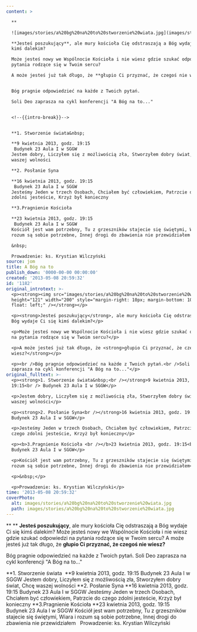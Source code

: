 ```yaml
---
content: >

  **

  ![images/stories/a%20bg%20na%20to%20stworzenie%20wiata.jpg](images/stories/a%20bg%20na%20to%20stworzenie%20wiata.jpg)**

  **Jesteś poszukujący**, ale mury kościoła Cię odstraszają a Bóg wydaje Ci się
  kimś dalekim?

  Może jesteś nowy we Wspólnocie Kościoła i nie wiesz gdzie szukać odpowiedzi na
  pytania rodzące się w Twoim sercu?

  A może jesteś już tak długo, że **głupio Ci przyznać, że czegoś nie wiesz?**


  Bóg pragnie odpowiedzieć na każde z Twoich pytań.

  Soli Deo zaprasza na cykl konferencji "A Bóg na to..."


  <!--{{intro-break}}-->


  **1. Stworzenie świata&nbsp;

  **9 kwietnia 2013, godz. 19:15
   Budynek 23 Aula I w SGGW
  Jestem dobry, Liczyłem się z możliwością zła, Stworzyłem dobry świat, Chcę
  waszej wolności

  **2. Posłanie Syna

  **16 kwietnia 2013, godz. 19:15
   Budynek 23 Aula I w SGGW
  Jesteśmy Jeden w trzech Osobach, Chciałem być człowiekiem, Patrzcie do czego
  zdolni jesteście, Krzyż był konieczny

  **3.Pragnienie Kościoła 

  **23 kwietnia 2013, godz. 19:15
   Budynek 23 Aula I w SGGW
  Kościół jest wam potrzebny, Tu z grzeszników stajecie się świętymi, Wiara i
  rozum są sobie potrzebne, Innej drogi do zbawienia nie przewidziałem

  &nbsp;

  Prowadzenie: ks. Krystian Wilczyński
source: jom
title: A Bóg na to
publish_down: '0000-00-00 00:00:00'
created: '2013-05-08 20:59:32'
id: '1182'
original_introtext: >-
  <p><strong><img src="images/stories/a%20bg%20na%20to%20stworzenie%20wiata.jpg"
  height="121" width="200" style="margin-right: 10px; margin-bottom: 10px;
  float: left;" /></strong></p>

  <p><strong>Jesteś poszukujący</strong>, ale mury kościoła Cię odstraszają a
  Bóg wydaje Ci się kimś dalekim?</p>

  <p>Może jesteś nowy we Wspólnocie Kościoła i nie wiesz gdzie szukać odpowiedzi
  na pytania rodzące się w Twoim sercu?</p>

  <p>A może jesteś już tak długo, że <strong>głupio Ci przyznać, że czegoś nie
  wiesz?</strong></p>

  <p><br />Bóg pragnie odpowiedzieć na każde z Twoich pytań.<br />Soli Deo
  zaprasza na cykl konferencji "A Bóg na to..."</p>
original_fulltext: >-
  <p><strong>1. Stworzenie świata&nbsp;<br /></strong>9 kwietnia 2013, godz.
  19:15<br /> Budynek 23 Aula I w SGGW</p>

  <p>Jestem dobry, Liczyłem się z możliwością zła, Stworzyłem dobry świat, Chcę
  waszej wolności</p>

  <p><strong>2. Posłanie Syna<br /></strong>16 kwietnia 2013, godz. 19:15<br />
  Budynek 23 Aula I w SGGW</p>

  <p>Jesteśmy Jeden w trzech Osobach, Chciałem być człowiekiem, Patrzcie do
  czego zdolni jesteście, Krzyż był konieczny</p>

  <p><b>3.Pragnienie Kościoła <br /></b>23 kwietnia 2013, godz. 19:15<br />
  Budynek 23 Aula I w SGGW</p>

  <p>Kościół jest wam potrzebny, Tu z grzeszników stajecie się świętymi, Wiara i
  rozum są sobie potrzebne, Innej drogi do zbawienia nie przewidziałem</p>

  <p>&nbsp;</p>

  <p>Prowadzenie: ks. Krystian Wilczyński</p>
time: '2013-05-08 20:59:32'
coverPhoto:
  alt: images/stories/a%20bg%20na%20to%20stworzenie%20wiata.jpg
  path: images/stories/a%20bg%20na%20to%20stworzenie%20wiata.jpg
---
```

**
**
**Jesteś poszukujący**, ale mury kościoła Cię odstraszają a Bóg wydaje Ci się kimś dalekim?
Może jesteś nowy we Wspólnocie Kościoła i nie wiesz gdzie szukać odpowiedzi na pytania rodzące się w Twoim sercu?
A może jesteś już tak długo, że **głupio Ci przyznać, że czegoś nie wiesz?**

Bóg pragnie odpowiedzieć na każde z Twoich pytań.
Soli Deo zaprasza na cykl konferencji "A Bóg na to..."

<!--{{intro-break}}-->

**1. Stworzenie świata&nbsp;
**9 kwietnia 2013, godz. 19:15
 Budynek 23 Aula I w SGGW
Jestem dobry, Liczyłem się z możliwością zła, Stworzyłem dobry świat, Chcę waszej wolności
**2. Posłanie Syna
**16 kwietnia 2013, godz. 19:15
 Budynek 23 Aula I w SGGW
Jesteśmy Jeden w trzech Osobach, Chciałem być człowiekiem, Patrzcie do czego zdolni jesteście, Krzyż był konieczny
**3.Pragnienie Kościoła 
**23 kwietnia 2013, godz. 19:15
 Budynek 23 Aula I w SGGW
Kościół jest wam potrzebny, Tu z grzeszników stajecie się świętymi, Wiara i rozum są sobie potrzebne, Innej drogi do zbawienia nie przewidziałem
&nbsp;
Prowadzenie: ks. Krystian Wilczyński


<!--{{json:{"created_date":"2013-05-08 20:59:32","publish_down":"0000-00-00 00:00:00","id":"1182"}}}-->